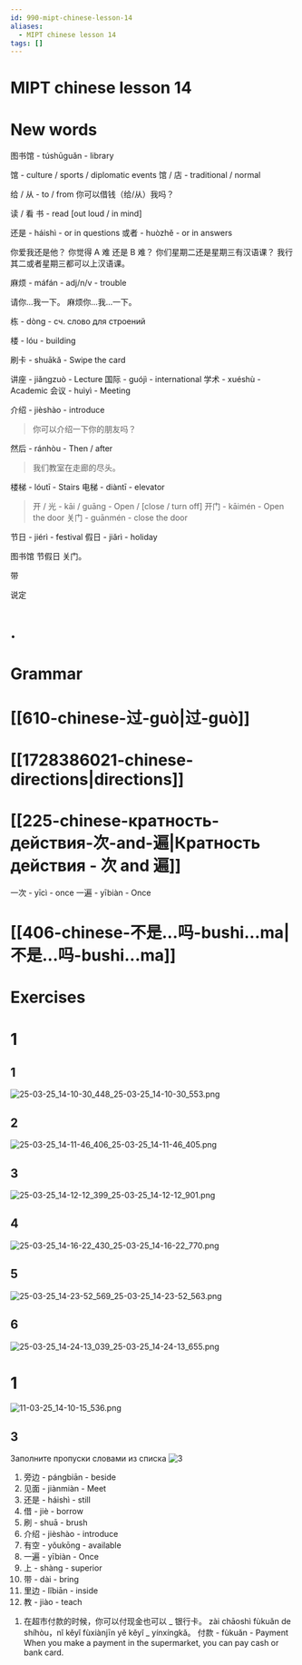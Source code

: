 ```yaml
---
id: 990-mipt-chinese-lesson-14
aliases:
  - MIPT chinese lesson 14
tags: []
---
```


# MIPT chinese lesson 14

# New words

图书馆 - túshūguǎn - library

馆 - culture / sports / diplomatic events
馆 / 店 - traditional / normal

给 / 从 - to / from
你可以借钱（给/从）我吗？

读 / 看 书 - read [out loud / in mind]

还是 - háishì - or in questions
或者 - huòzhě - or in answers

你爱我还是他？
你觉得 A 难 还是 B 难？
你们星期二还是星期三有汉语课？
我行其二或者星期三都可以上汉语课。

麻烦 - máfán - adj/n/v - trouble

请你...我一下。
麻烦你...我...一下。

栋 - dòng - сч. слово для строений

楼 - lóu - building

刷卡 - shuākǎ - Swipe the card

讲座 - jiǎngzuò - Lecture
国际 - guójì - international
学术 - xuéshù - Academic
会议 - huìyì - Meeting

介绍 - jièshào - introduce

> 你可以介绍一下你的朋友吗？

然后 - ránhòu - Then / after

> 我们教室在走廊的尽头。

楼梯 - lóutī - Stairs
电梯 - diàntī - elevator

> 开 / 光 - kāi / guāng - Open / [close / turn off]
> 开门 - kāimén - Open the door
> 关门 - guānmén - close the door

节日 - jiérì - festival
假日 - jiǎrì - holiday

图书馆 节假日 关门。

带

说定

# .

# Grammar

# [[610-chinese-过-guò|过-guò]]

# [[1728386021-chinese-directions|directions]]

# [[225-chinese-кратность-действия-次-and-遍|Кратность действия - 次 and 遍]]

一次 - yīcì - once
一遍 - yībiàn - Once

# [[406-chinese-不是...吗-bushi...ma|不是...吗-bushi...ma]]

# Exercises

# 1

## 1

![25-03-25_14-10-30_448_25-03-25_14-10-30_553.png](assets/imgs/25-03-25_14-10-30_448_25-03-25_14-10-30_553.png)

## 2

![25-03-25_14-11-46_406_25-03-25_14-11-46_405.png](assets/imgs/25-03-25_14-11-46_406_25-03-25_14-11-46_405.png)

## 3

![25-03-25_14-12-12_399_25-03-25_14-12-12_901.png](assets/imgs/25-03-25_14-12-12_399_25-03-25_14-12-12_901.png)

## 4

![25-03-25_14-16-22_430_25-03-25_14-16-22_770.png](assets/imgs/25-03-25_14-16-22_430_25-03-25_14-16-22_770.png)

## 5

![25-03-25_14-23-52_569_25-03-25_14-23-52_563.png](assets/imgs/25-03-25_14-23-52_569_25-03-25_14-23-52_563.png)

## 6

![25-03-25_14-24-13_039_25-03-25_14-24-13_655.png](assets/imgs/25-03-25_14-24-13_039_25-03-25_14-24-13_655.png)

# 1

![11-03-25_14-10-15_536.png](assets/imgs/11-03-25_14-10-15_536.png)

## 3

Заполните пропуски словами из списка
![3](assets/imgs/25-03-25_13-51-42_838_25-03-25_13-51-42_132.png)

1. 旁边 - pángbiān - beside
2. 见面 - jiànmiàn - Meet
3. 还是 - háishì - still
4. 借 - jiè - borrow
5. 刷 - shuā - brush
6. 介绍 - jièshào - introduce
7. 有空 - yǒukōng - available
8. 一遍 - yībiàn - Once
9. 上 - shàng - superior
10. 带 - dài - bring
11. 里边 - lǐbiān - inside
12. 教 - jiào - teach

<!---->

1. 在超市付款的时候，你可以付现金也可以 _ 银行卡。
   zài chāoshì fùkuǎn de shíhòu，nǐ kěyǐ fùxiànjīn yě kěyǐ _ yínxíngkǎ。
   付款 - fùkuǎn - Payment
   When you make a payment in the supermarket, you can pay cash or bank card.
